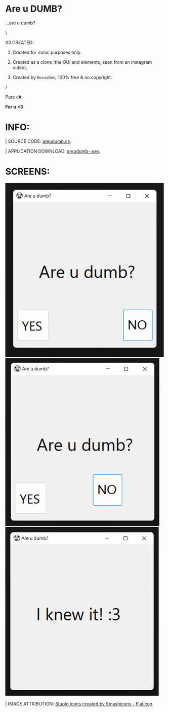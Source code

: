 # Are u DUMB?

...are u dumb?

\

X3 CREATED:

1. Created for ironic purposes only.

2. Created as a clone (the GUI and elements, seen from an instagram video).

3. Created by ``RossoDev``, 100% free & no copyright.

/

Pure c#,

**For u <3**

# INFO:

| SOURCE CODE: <a href="https://github.com/Rohats/areudumb/blob/d627027d5c89e8f13585becb7c5a37ea1368cd9f/Are%20u%20dumb-/Are%20u%20dumb-/areudumb.cs">areudumb.cs</a>.

| APPLICATION DOWNLOAD: <a href="https://github.com/Rohats/areudumb/blob/d627027d5c89e8f13585becb7c5a37ea1368cd9f/Are%20u%20dumb-/Are%20u%20dumb-/bin/Debug/Are%20u%20dumb-.exe">areudumb-.exe</a>.

# SCREENS:

![](https://github.com/Rohats/areudumb/blob/1421bbbff705c40ac145830c9e868856a984ff3e/Are%20u%20dumb-/Are%20u%20dumb-/logo/1.png) ![](https://github.com/Rohats/areudumb/blob/1421bbbff705c40ac145830c9e868856a984ff3e/Are%20u%20dumb-/Are%20u%20dumb-/logo/2.png) 
![](https://github.com/Rohats/areudumb/blob/d86c19831331d459a3dedb7e669b1c03da38cca0/Are%20u%20dumb-/Are%20u%20dumb-/logo/3.png)

| IMAGE ATTRIBUTION: <a href="https://www.flaticon.com/free-icons/stupid" title="stupid icons">Stupid icons created by Smashicons - Flaticon</a>.
